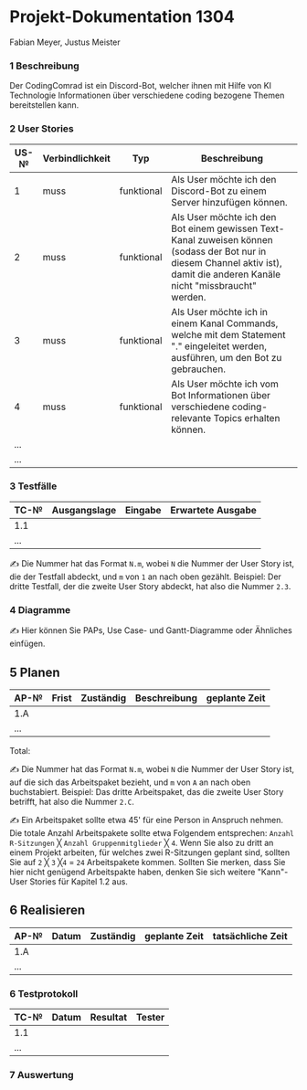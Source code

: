 # Projekt-Dokumentation 1304

Fabian Meyer, Justus Meister


### 1 Beschreibung

Der CodingComrad ist ein Discord-Bot, welcher ihnen mit Hilfe von KI Technologie Informationen über verschiedene coding bezogene Themen bereitstellen kann.


### 2 User Stories

| US-№ | Verbindlichkeit | Typ | Beschreibung                       |
| ---- | --------------- | --- | ---------------------------------- |
| 1    |    muss             |   funktional  | Als User möchte ich den Discord-Bot zu einem Server hinzufügen können. |
| 2  |       muss          |  funktional   |   Als User möchte ich den Bot einem gewissen Text-Kanal zuweisen können (sodass der Bot nur in diesem Channel aktiv ist), damit die anderen Kanäle nicht "missbraucht" werden.              |
| 3  |      muss           |  funktional   |     Als User möchte ich in einem Kanal Commands, welche mit dem Statement "." eingeleitet werden, ausführen, um den Bot zu gebrauchen.               |
| 4  |      muss           |  funktional   |   Als User möchte ich vom Bot Informationen über verschiedene coding-relevante Topics erhalten können.                                |
| ...  |                 |     |                                    |
| ...  |                 |     |                                    |


### 3 Testfälle

| TC-№ | Ausgangslage | Eingabe | Erwartete Ausgabe |
| ---- | ------------ | ------- | ----------------- |
| 1.1  |              |         |                   |
| ...  |              |         |                   |

✍️ Die Nummer hat das Format `N.m`, wobei `N` die Nummer der User Story ist, die der Testfall abdeckt, und `m` von `1` an nach oben gezählt. Beispiel: Der dritte Testfall, der die zweite User Story abdeckt, hat also die Nummer `2.3`.

### 4 Diagramme

✍️ Hier können Sie PAPs, Use Case- und Gantt-Diagramme oder Ähnliches einfügen.

## 5 Planen

| AP-№ | Frist | Zuständig | Beschreibung | geplante Zeit |
| ---- | ----- | --------- | ------------ | ------------- |
| 1.A  |       |           |              |               |
| ...  |       |           |              |               |

Total:

✍️ Die Nummer hat das Format `N.m`, wobei `N` die Nummer der User Story ist, auf die sich das Arbeitspaket bezieht, und `m` von `A` an nach oben buchstabiert. Beispiel: Das dritte Arbeitspaket, das die zweite User Story betrifft, hat also die Nummer `2.C`.

✍️ Ein Arbeitspaket sollte etwa 45' für eine Person in Anspruch nehmen. Die totale Anzahl Arbeitspakete sollte etwa Folgendem entsprechen: `Anzahl R-Sitzungen` ╳ `Anzahl Gruppenmitglieder` ╳ `4`. Wenn Sie also zu dritt an einem Projekt arbeiten, für welches zwei R-Sitzungen geplant sind, sollten Sie auf `2` ╳ `3` ╳`4` = `24` Arbeitspakete kommen. Sollten Sie merken, dass Sie hier nicht genügend Arbeitspakte haben, denken Sie sich weitere "Kann"-User Stories für Kapitel 1.2 aus.


## 6 Realisieren

| AP-№ | Datum | Zuständig | geplante Zeit | tatsächliche Zeit |
| ---- | ----- | --------- | ------------- | ----------------- |
| 1.A  |       |           |               |                   |
| ...  |       |           |               |                   |



### 6 Testprotokoll

| TC-№ | Datum | Resultat | Tester |
| ---- | ----- | -------- | ------ |
| 1.1  |       |          |        |
| ...  |       |          |        |



### 7 Auswertung

